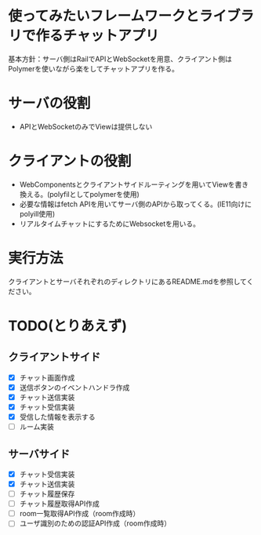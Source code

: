 # 使ってみたいフレームワークとライブラリで作るチャットアプリ
基本方針：サーバ側はRailでAPIとWebSocketを用意、クライアント側はPolymerを使いながら楽をしてチャットアプリを作る。

# サーバの役割
- APIとWebSocketのみでViewは提供しない

# クライアントの役割
- WebComponentsとクライアントサイドルーティングを用いてViewを書き換える。(polyfilとしてpolymerを使用)
- 必要な情報はfetch APIを用いてサーバ側のAPIから取ってくる。(IE11向けにpolyill使用)
- リアルタイムチャットにするためにWebsocketを用いる。

# 実行方法
クライアントとサーバそれぞれのディレクトリにあるREADME.mdを参照してください。

# TODO(とりあえず)
## クライアントサイド
- [x] チャット画面作成
- [x] 送信ボタンのイベントハンドラ作成
- [x] チャット送信実装
- [x] チャット受信実装
- [x] 受信した情報を表示する
- [ ] ルーム実装

## サーバサイド
- [x] チャット受信実装
- [x] チャット送信実装
- [ ] チャット履歴保存
- [ ] チャット履歴取得API作成
- [ ] room一覧取得API作成（room作成時）
- [ ] ユーザ識別のための認証API作成（room作成時）